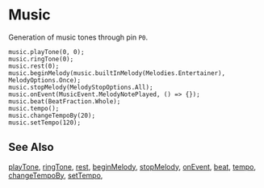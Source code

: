 # Music

Generation of music tones through pin ``P0``.

```cards
music.playTone(0, 0);
music.ringTone(0);
music.rest(0);
music.beginMelody(music.builtInMelody(Melodies.Entertainer), MelodyOptions.Once);
music.stopMelody(MelodyStopOptions.All);
music.onEvent(MusicEvent.MelodyNotePlayed, () => {});
music.beat(BeatFraction.Whole);
music.tempo();
music.changeTempoBy(20);
music.setTempo(120);
```

## See Also

[playTone](/makecode-blockeditor/reference/music/play-tone), [ringTone](/makecode-blockeditor/reference/music/ring-tone), [rest](/makecode-blockeditor/reference/music/rest),
[beginMelody](/makecode-blockeditor/reference/music/begin-melody), 
[stopMelody](/makecode-blockeditor/reference/music/stop-melody),
[onEvent](/makecode-blockeditor/reference/music/on-event),
[beat](/makecode-blockeditor/reference/music/beat), [tempo](/makecode-blockeditor/reference/music/tempo), [changeTempoBy](/makecode-blockeditor/reference/music/change-tempo-by), [setTempo](/makecode-blockeditor/reference/music/set-tempo),
